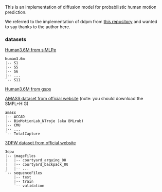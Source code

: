 
This is an implementation of diffusion model for probabilistic human motion prediction.

We referred to the implementation of ddpm from [this repository](https://github.com/zoubohao/DenoisingDiffusionProbabilityModel-ddpm-) and wanted to say thanks to the author here.

### datasets
[Human3.6M from siMLPe](https://github.com/dulucas/siMLPe)   
```
human3.6m
|-- S1
|-- S5
|-- S6
|-- ...
`-- S11
```
[Human3.6M from gsps](https://github.com/wei-mao-2019/gsps)

[AMASS dataset from official website](https://amass.is.tue.mpg.de/download.php) (note: you should download the SMPL+H G)
```
amass
|-- ACCAD
|-- BioMotionLab_NTroje (aka BMLrub)
|-- CMU
|-- ...
`-- TotalCapture
```

[3DPW dataset from official website](https://virtualhumans.mpi-inf.mpg.de/3DPW/)
```
3dpw
|-- imageFiles
|   |-- courtyard_arguing_00
|   |-- courtyard_backpack_00
|   |-- ...
`-- sequenceFiles
    |-- test
    |-- train
    `-- validation
```

